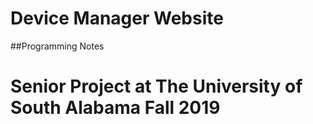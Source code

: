 # Device Manager Website
##Programming Notes
# Senior Project at The University of South Alabama Fall 2019
